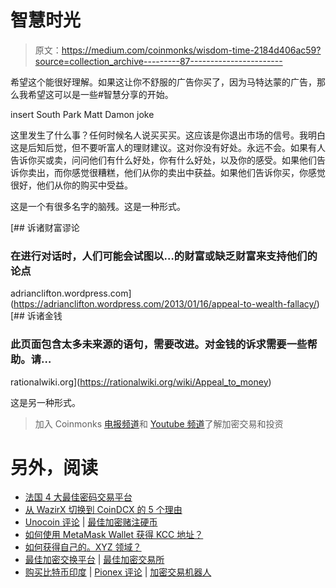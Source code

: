 # 智慧时光

> 原文：<https://medium.com/coinmonks/wisdom-time-2184d406ac59?source=collection_archive---------87----------------------->

希望这个能很好理解。如果这让你不舒服的广告你买了，因为马特达蒙的广告，那么我希望这可以是一些#智慧分享的开始。

insert South Park Matt Damon joke

这里发生了什么事？任何时候名人说买买买。这应该是你退出市场的信号。我明白这是后知后觉，但不要听富人的理财建议。这对你没有好处。永远不会。如果有人告诉你买或卖，问问他们有什么好处，你有什么好处，以及你的感受。如果他们告诉你卖出，而你感觉很糟糕，他们从你的卖出中获益。如果他们告诉你买，你感觉很好，他们从你的购买中受益。

这是一个有很多名字的脑残。这是一种形式。

[](https://adrianclifton.wordpress.com/2013/01/16/appeal-to-wealth-fallacy/) [## 诉诸财富谬论

### 在进行对话时，人们可能会试图以…的财富或缺乏财富来支持他们的论点

adrianclifton.wordpress.com](https://adrianclifton.wordpress.com/2013/01/16/appeal-to-wealth-fallacy/)  [## 诉诸金钱

### 此页面包含太多未来源的语句，需要改进。对金钱的诉求需要一些帮助。请…

rationalwiki.org](https://rationalwiki.org/wiki/Appeal_to_money) 

这是另一种形式。

> 加入 Coinmonks [电报频道](https://t.me/coincodecap)和 [Youtube 频道](https://www.youtube.com/c/coinmonks/videos)了解加密交易和投资

# 另外，阅读

*   [法国 4 大最佳密码交易平台](https://coincodecap.com/copy-trading-platforms-france)
*   [从 WazirX 切换到 CoinDCX 的 5 个理由](https://coincodecap.com/reasons-to-switch-from-wazirx-to-coindcx)
*   [Unocoin 评论](https://coincodecap.com/unocoin-review) | [最佳加密赌注硬币](https://coincodecap.com/best-crypto-staking-coins)
*   [如何使用 MetaMask Wallet 获得 KCC 地址？](https://coincodecap.com/kcc-address-metamask)
*   [如何获得自己的。XYZ 领域？](https://coincodecap.com/xyz-domain)
*   [最佳加密交换平台](https://coincodecap.com/best-crypto-swap-platforms) | [最佳加密交易所](https://coincodecap.com/crypto-exchange)
*   [购买比特币印度](/coinmonks/buy-bitcoin-in-india-feb50ddfef94) | [Pionex 评论](/coinmonks/pionex-review-exchange-with-crypto-trading-bot-1e459d0191ea) | [加密交易机器人](/coinmonks/crypto-trading-bot-c2ffce8acb2a)